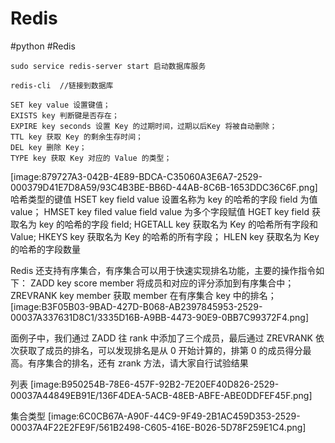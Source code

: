 # Redis
#python #Redis

```
sudo service redis-server start 启动数据库服务

redis-cli  //链接到数据库

SET key value 设置键值；
EXISTS key 判断键是否存在；
EXPIRE key seconds 设置 Key 的过期时间，过期以后Key 将被自动删除；
TTL key 获取 Key 的剩余生存时间；
DEL key 删除 Key；
TYPE key 获取 Key 对应的 Value 的类型；

```


[image:879727A3-042B-4E89-BDCA-C35060A3E6A7-2529-000379D41E7D8A59/93C4B3BE-BB6D-44AB-8C6B-1653DDC36C6F.png]
哈希类型的键值
HSET key field value 设置名称为 key 的哈希的字段 field 为值 value；
HMSET key filed value field value
为多个字段赋值
HGET key field 获取名为 key 的哈希的字段 field;
HGETALL key 获取名为 Key 的哈希所有字段和 Value;
HKEYS key 获取名为 Key 的哈希的所有字段；
HLEN key 获取名为 Key 的哈希的字段数量

Redis 还支持有序集合，有序集合可以用于快速实现排名功能，主要的操作指令如下：
ZADD key score member 将成员和对应的评分添加到有序集合中；
ZREVRANK key member 获取 member 在有序集合 key 中的排名；
[image:B3F05B03-9BAD-427D-B068-AB2397845953-2529-00037A337631D8C1/3335D16B-A9BB-4473-90E9-0BB7C99372F4.png]

面例子中，我们通过 ZADD 往 rank 中添加了三个成员，最后通过 ZREVRANK 依次获取了成员的排名，可以发现排名是从 0 开始计算的，排第 0 的成员得分最高。有序集合的排名，还有 zrank 方法，请大家自行试验结果

列表
[image:B950254B-78E6-457F-92B2-7E20EF40D826-2529-00037A44849EB91E/136F4DEA-5ACB-48EB-ABFE-ABE0DDFEF45F.png]

集合类型
[image:6C0CB67A-A90F-44C9-9F49-2B1AC459D353-2529-00037A4F22E2FE9F/561B2498-C605-416E-B026-5D78F259E1C4.png]




